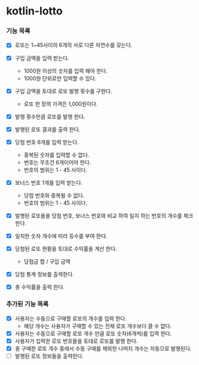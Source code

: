 # kotlin-lotto

### 기능 목록
- [x] 로또는 1~45사이의 6개의 서로 다른 자연수를 갖는다.
- [x] 구입 금액을 입력 받는다.
  - 1000원 이상의 숫자를 입력 해야 한다.
  - 1000원 단위로만 입력할 수 있다.
- [x] 구입 금액을 토대로 로또 발행 횟수를 구한다. 
  - 로또 한 장의 가격은 1,000원이다.
- [x] 발행 횟수만큼 로또를 발행 한다.
- [x] 발행된 로또 결과를 출력 한다.
- [x] 당첨 번호 6개를 입력 받는다.
  - 중복된 숫자를 입력할 수 없다.
  - 번호는 무조건 6개이어야 한다.
  - 번호의 범위는 1 - 45 사이다.
- [x] 보너스 번호 1개를 입력 받는다.
  - 당첨 번호와 중복될 수 없다.
  - 번호의 범위는 1 - 45 사이다.
- [x] 발행된 로또들을 당첨 번호, 보너스 번호와 비교 하여 일치 하는 번호의 개수를 체크 한다.
- [x] 일치한 숫자 개수에 따라 등수를 부여 한다.
- [x] 당첨된 로또 현황을 토대로 수익률을 계산 한다.
  - 당첨금 합 / 구입 금액
- [x] 당첨 통계 정보를 출력한다.
- [x] 총 수익률을 출력 한다.


### 추가된 기능 목록
- [x] 사용자는 수동으로 구매할 로또의 개수를 입력 한다.
  - 해당 개수는 사용자가 구매할 수 있는 전체 로또 개수보다 클 수 없다.
- [x] 사용자는 수동으로 구매할 로또 개수 만큼 로또 숫자(6개씩)를 입력 한다.
- [x] 사용자가 입력한 로또 번호들을 토대로 로또를 발행 한다.
- [x] 총 구매한 로또 개수 중에서 수동 구매를 제외한 나머지 개수는 자동으로 발행된다.
- [ ] 발행된 로또 정보들을 출력한다.
